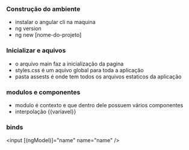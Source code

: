 ### Construção do ambiente

- instalar o angular cli na maquina
- ng version
- ng new [nome-do-projeto]

### Inicializar e aquivos

- o arquivo main faz a inicialização da pagina
- styles.css é um aquivo global para toda a aplicação
- pasta assests é onde tem todos os arquivos estaticos da aplicação

### modulos e componentes

- modulo é contexto e que dentro dele possuem vários componentes
- interpolação {{variavel}}

### binds

<input [(ngModel)]="name" name="name" />
